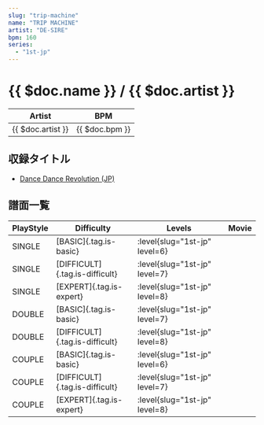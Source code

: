 ```yaml
---
slug: "trip-machine"
name: "TRIP MACHINE"
artist: "DE-SIRE"
bpm: 160
series:
  - "1st-jp"
---
```


# {{ $doc.name }} / {{ $doc.artist }}

|Artist|BPM|
|------|---|
|{{ $doc.artist }}|{{ $doc.bpm }}|

## 収録タイトル

- [Dance Dance Revolution (JP)](/series/1st-jp/)

## 譜面一覧

|PlayStyle|Difficulty|Levels|Movie|
|---------|----------|------|-----|
|SINGLE|[BASIC]{.tag.is-basic}|:level{slug="1st-jp" level=6}||
|SINGLE|[DIFFICULT]{.tag.is-difficult}|:level{slug="1st-jp" level=7}||
|SINGLE|[EXPERT]{.tag.is-expert}|:level{slug="1st-jp" level=8}||
|DOUBLE|[BASIC]{.tag.is-basic}|:level{slug="1st-jp" level=7}||
|DOUBLE|[DIFFICULT]{.tag.is-difficult}|:level{slug="1st-jp" level=8}||
|COUPLE|[BASIC]{.tag.is-basic}|:level{slug="1st-jp" level=6}||
|COUPLE|[DIFFICULT]{.tag.is-difficult}|:level{slug="1st-jp" level=7}||
|COUPLE|[EXPERT]{.tag.is-expert}|:level{slug="1st-jp" level=8}||
